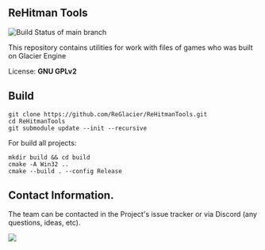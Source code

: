 ReHitman Tools
--------------

![Build Status of main branch](https://ci.appveyor.com/api/projects/status/github/ReGlacier/ReHitmanTools?branch=main&svg=true&retina=true)

This repository contains utilities for work with files of games who was built on Glacier Engine

License: **GNU GPLv2**

Build
-----

```
git clone https://github.com/ReGlacier/ReHitmanTools.git
cd ReHitmanTools
git submodule update --init --recursive
```

For build all projects: 
```
mkdir build && cd build
cmake -A Win32 ..
cmake --build . --config Release
```

Contact Information.
---------------

The team can be contacted in the Project's issue tracker or via Discord (any questions, ideas, etc).

<a href="https://discord.gg/V5grGRw">
	<img src="https://img.shields.io/badge/discord-join-7289DA.svg?logo=discord&longCache=true&style=flat" />
</a>
